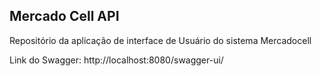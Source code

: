 ## Mercado Cell API

Repositório da aplicação de interface de Usuário do sistema Mercadocell



Link do Swagger: http://localhost:8080/swagger-ui/
